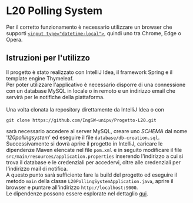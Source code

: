 # L20 Polling System
Per il corretto funzionamento è necessario utilizzare un browser che supporti [`<input type="datetime-local">`](https://developer.mozilla.org/en-US/docs/Web/HTML/Element/input/datetime-local), quindi uno tra Chrome, Edge o Opera.
## Istruzioni per l'utilizzo
Il progetto è stato realizzato con IntelliJ Idea, il framework Spring e il template engine Thymeleaf.\
Per poter utilizzare l'applicativo è necessario disporre di una connessione con un database MySQL in locale o in remoto e un indirizzo email che servirà per le notifiche della piattaforma.\
\
Una volta clonata la repository direttamente da IntelliJ Idea o con
```
git clone https://github.com/IngSW-unipv/Progetto-L20.git
```
sarà necessario accedere al server MySQL, creare uno *SCHEMA* dal nome '*l20pollingsystem*' ed eseguire il file `database/db-creation.sql`. Successivamente si dovrà aprire il progetto in IntelliJ, caricare le dipendenze Maven elencate nel file  `pom.xml` e in seguito modificare il file `src/main/resources/application.properties` inserendo l'indirizzo a cui si trova il database e le credenziali per accedervi, oltre alle credenziali per l'indirizzo mail di notifica.\
A questo punto sarà sufficiente fare la build del progetto ed eseguire il metodo `main` della classe `L20PollingSystemApplication.java`, aprire il browser e puntare all'indirizzo `http://localhost:9000`.\
Le dipendenze possono essere esplorate nel dettaglio [qui](https://github.com/IngSW-unipv/Progetto-L20/network/dependencies).
